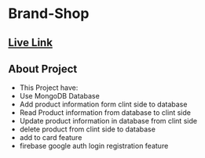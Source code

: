 # Brand-Shop

## [Live Link](#)

## About Project
- This Project have:
- Use MongoDB Database
- Add product information form clint side to database
- Read Product information from database to clint side
- Update product information in database from clint side
- delete product from clint side to database
- add to card feature
- firebase google auth login registration feature
